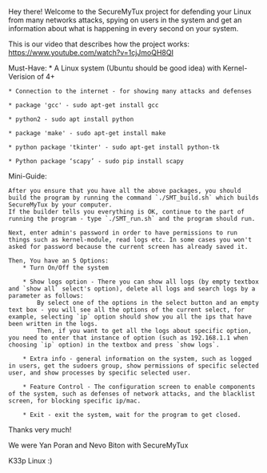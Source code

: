 Hey there! Welcome to the SecureMyTux project for defending your Linux from many networks attacks, spying on users in the system and get an information about what is happening in every second on your system.


This is our video that describes how the project works: https://www.youtube.com/watch?v=1cjJmoQH8QI


Must-Have:
	* A Linux system (Ubuntu should be good idea) with Kernel-Verision of 4+
	
	* Connection to the internet - for showing many attacks and defenses
	
    * package 'gcc' - sudo apt-get install gcc
	
    * python2 - sudo apt install python
	
    * package 'make' - sudo apt-get install make
	
    * python package 'tkinter' - sudo apt-get install python-tk
	
    * Python package ‘scapy’ - sudo pip install scapy


Mini-Guide:

	After you ensure that you have all the above packages, you should build the program by running the command `./SMT_build.sh` which builds SecureMyTux by your computer.
	If the builder tells you everything is OK, continue to the part of running the program - type `./SMT_run.sh` and the program should run.
	
	Next, enter admin's password in order to have permissions to run things such as kernel-module, read logs etc. In some cases you won't asked for password because the current screen has already saved it.

	Then, You have an 5 Options:
		* Turn On/Off the system
		
        * Show logs option - There you can show all logs (by empty textbox and `show all` select's option), delete all logs and search logs by a parameter as follows:
			By select one of the options in the select button and an empty text box - you will see all the options of the current select, for example, selecting `ip` option should show you all the ips that have been written in the logs.
			Then, if you want to get all the logs about specific option, you need to enter that instance of option (such as 192.168.1.1 when choosing `ip` option) in the textbox and press `show logs`.

		* Extra info - general information on the system, such as logged in users, get the sudoers group, show permissions of specific selected user, and show processes by specific selected user.
		
		* Feature Control - The configuration screen to enable components of the system, such as defenses of network attacks, and the blacklist screen, for blocking specific ip/mac.
		
		* Exit - exit the system, wait for the program to get closed.

Thanks very much!

We were Yan Poran and Nevo Biton with SecureMyTux

K33p Linux :)
	
